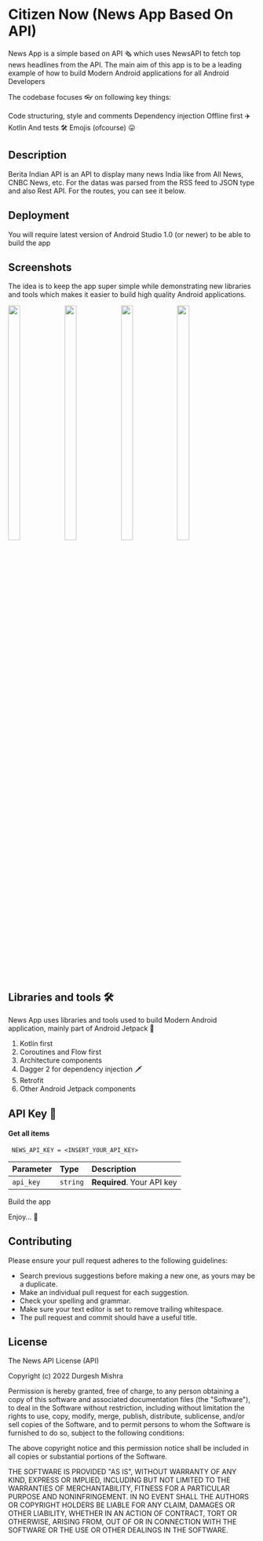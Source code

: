 
# Citizen Now (News App Based On API)

News App is a simple based on API 🗞️ which uses NewsAPI to fetch top news headlines from the API. The main aim of this app is to be a leading example of how to build Modern Android applications for all Android Developers

The codebase focuses 👓 on following key things:

Code structuring, style and comments
Dependency injection
Offline first ✈️
Kotlin
And tests 🛠
Emojis (ofcourse) 😛
## Description
Berita Indian API is an API to display many news India like from All News, CNBC News, etc. For the datas was parsed from the RSS feed to JSON type and also Rest API. For the routes, you can see it below.

## Deployment
You will require latest version of Android Studio 1.0 (or newer) to be able to build the app

## Screenshots
The idea is to keep the app super simple while demonstrating new libraries and tools which makes it easier to build high quality Android applications.

<p float="center">
  <img src="https://user-images.githubusercontent.com/101611806/191099166-d8741da2-c7f8-4625-be66-ec412536441b.png" width=22% height=35%>

 <img src="https://user-images.githubusercontent.com/101611806/191098098-ba774d2c-7e15-4846-88fd-afb665fcbc9a.png" width=22% height=35%>
  
<img src="https://user-images.githubusercontent.com/101611806/191098106-d4808604-fbe7-4765-b84a-f03f7d6fe242.png" width=22% height=35%>
  
<img src="https://user-images.githubusercontent.com/101611806/191098112-2dbcef1c-160f-4677-88d4-7eda808c5d9c.png" width=22% height=35%>
  
</p>

## Libraries and tools 🛠

News App uses libraries and tools used to build Modern Android application, mainly part of Android Jetpack 🚀

1. Kotlin first
2. Coroutines and Flow first
3. Architecture components
4. Dagger 2 for dependency injection 🗡
5. Retrofit
6. Other Android Jetpack components

## API Key 🔑

#### Get all items

```http
 NEWS_API_KEY = <INSERT_YOUR_API_KEY>
```

| Parameter | Type     | Description                |
| :-------- | :------- | :------------------------- |
| `api_key` | `string` | **Required**. Your API key |

Build the app

Enjoy... 🎉


## Contributing

Please ensure your pull request adheres to the following guidelines:

* Search previous suggestions before making a new one, as yours may be a duplicate.
* Make an individual pull request for each suggestion.
* Check your spelling and grammar.
* Make sure your text editor is set to remove trailing whitespace.
* The pull request and commit should have a useful title.


## License

The News API License (API)

Copyright (c) 2022  Durgesh Mishra

Permission is hereby granted, free of charge, to any person obtaining a copy
of this software and associated documentation files (the "Software"), to deal
in the Software without restriction, including without limitation the rights
to use, copy, modify, merge, publish, distribute, sublicense, and/or sell
copies of the Software, and to permit persons to whom the Software is
furnished to do so, subject to the following conditions:

The above copyright notice and this permission notice shall be included in all
copies or substantial portions of the Software.

THE SOFTWARE IS PROVIDED "AS IS", WITHOUT WARRANTY OF ANY KIND, EXPRESS OR
IMPLIED, INCLUDING BUT NOT LIMITED TO THE WARRANTIES OF MERCHANTABILITY,
FITNESS FOR A PARTICULAR PURPOSE AND NONINFRINGEMENT. IN NO EVENT SHALL THE
AUTHORS OR COPYRIGHT HOLDERS BE LIABLE FOR ANY CLAIM, DAMAGES OR OTHER
LIABILITY, WHETHER IN AN ACTION OF CONTRACT, TORT OR OTHERWISE, ARISING FROM,
OUT OF OR IN CONNECTION WITH THE SOFTWARE OR THE USE OR OTHER DEALINGS IN THE
SOFTWARE.
